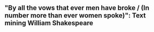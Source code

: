 ## "By all the vows that ever men have broke / (In number more than ever women spoke)": Text mining William Shakespeare
